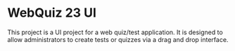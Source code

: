 # WebQuiz 23 UI
This project is a UI project for a web quiz/test application.  It is designed to allow administrators to create tests or quizzes via a drag and drop interface.
